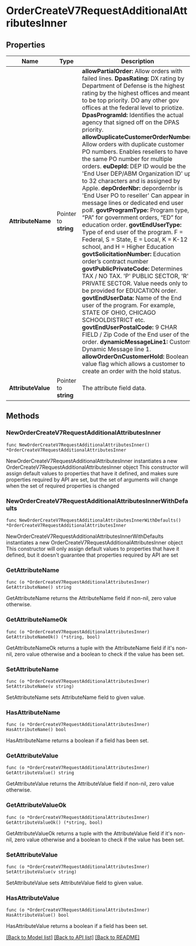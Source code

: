 # OrderCreateV7RequestAdditionalAttributesInner

## Properties

Name | Type | Description | Notes
------------ | ------------- | ------------- | -------------
**AttributeName** | Pointer to **string** | **allowPartialOrder:** Allow orders with failed lines.    **DpasRating:** DX rating by Department of Defense is the highest rating by the highest offices and meant to be top priority. DO any other gov offices at the federal level to priotize.    **DpasProgramId:** Identifies the actual agency that signed off on the DPAS priority.    **allowDuplicateCustomerOrderNumber:** Allow orders with duplicate customer PO numbers. Enables resellers to have the same PO number for multiple orders.     **euDepId:** DEP ID would be the &#39;End User DEP/ABM Organization ID&#39; up to 32 characters and is assigned by Apple.    **depOrderNbr:** depordernbr is &#39;End User PO to reseller&#39; Can appear in message lines or dedicated end user po#.    **govtProgramType:** Program type, “PA” for government orders, “ED” for education order.    **govtEndUserType:** Type of end user of the program. F &#x3D; Federal, S &#x3D; State, E &#x3D; Local, K &#x3D; K-12 school, and H &#x3D; Higher Education    **govtSolicitationNumber:** Education order’s contract number    **govtPublicPrivateCode:** Determines TAX / NO TAX.   &#39;P&#39; PUBLIC SECTOR,   &#39;R&#39; PRIVATE SECTOR.  Value needs only to be provided for EDUCATION order.    **govtEndUserData:** Name of the End user of the program. For example, STATE OF OHIO, CHICAGO SCHOOLDISTRICT etc.    **govtEndUserPostalCode:** 9 CHAR FIELD / Zip Code of the End user of the order.    **dynamicMessageLine1:** Custom Dynamic Message line 1.    **allowOrderOnCustomerHold:** Boolean value flag which allows a customer to create an order with the hold status. | [optional] 
**AttributeValue** | Pointer to **string** | The attribute field data. | [optional] 

## Methods

### NewOrderCreateV7RequestAdditionalAttributesInner

`func NewOrderCreateV7RequestAdditionalAttributesInner() *OrderCreateV7RequestAdditionalAttributesInner`

NewOrderCreateV7RequestAdditionalAttributesInner instantiates a new OrderCreateV7RequestAdditionalAttributesInner object
This constructor will assign default values to properties that have it defined,
and makes sure properties required by API are set, but the set of arguments
will change when the set of required properties is changed

### NewOrderCreateV7RequestAdditionalAttributesInnerWithDefaults

`func NewOrderCreateV7RequestAdditionalAttributesInnerWithDefaults() *OrderCreateV7RequestAdditionalAttributesInner`

NewOrderCreateV7RequestAdditionalAttributesInnerWithDefaults instantiates a new OrderCreateV7RequestAdditionalAttributesInner object
This constructor will only assign default values to properties that have it defined,
but it doesn't guarantee that properties required by API are set

### GetAttributeName

`func (o *OrderCreateV7RequestAdditionalAttributesInner) GetAttributeName() string`

GetAttributeName returns the AttributeName field if non-nil, zero value otherwise.

### GetAttributeNameOk

`func (o *OrderCreateV7RequestAdditionalAttributesInner) GetAttributeNameOk() (*string, bool)`

GetAttributeNameOk returns a tuple with the AttributeName field if it's non-nil, zero value otherwise
and a boolean to check if the value has been set.

### SetAttributeName

`func (o *OrderCreateV7RequestAdditionalAttributesInner) SetAttributeName(v string)`

SetAttributeName sets AttributeName field to given value.

### HasAttributeName

`func (o *OrderCreateV7RequestAdditionalAttributesInner) HasAttributeName() bool`

HasAttributeName returns a boolean if a field has been set.

### GetAttributeValue

`func (o *OrderCreateV7RequestAdditionalAttributesInner) GetAttributeValue() string`

GetAttributeValue returns the AttributeValue field if non-nil, zero value otherwise.

### GetAttributeValueOk

`func (o *OrderCreateV7RequestAdditionalAttributesInner) GetAttributeValueOk() (*string, bool)`

GetAttributeValueOk returns a tuple with the AttributeValue field if it's non-nil, zero value otherwise
and a boolean to check if the value has been set.

### SetAttributeValue

`func (o *OrderCreateV7RequestAdditionalAttributesInner) SetAttributeValue(v string)`

SetAttributeValue sets AttributeValue field to given value.

### HasAttributeValue

`func (o *OrderCreateV7RequestAdditionalAttributesInner) HasAttributeValue() bool`

HasAttributeValue returns a boolean if a field has been set.


[[Back to Model list]](../README.md#documentation-for-models) [[Back to API list]](../README.md#documentation-for-api-endpoints) [[Back to README]](../README.md)


